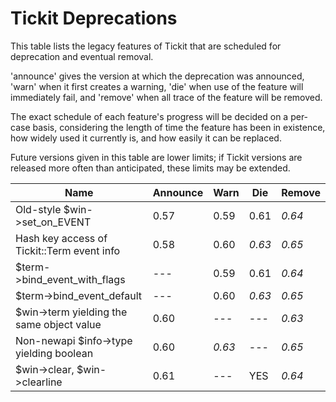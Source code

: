 # Tickit Deprecations

This table lists the legacy features of Tickit that are scheduled for deprecation and eventual removal.

'announce' gives the version at which the deprecation was announced, 'warn' when it first creates a warning, 'die' when use of the feature will immediately fail, and 'remove' when all trace of the feature will be removed.

The exact schedule of each feature's progress will be decided on a per-case basis, considering the length of time the feature has been in existence, how widely used it currently is, and how easily it can be replaced.

Future versions given in this table are lower limits; if Tickit versions are released more often than anticipated, these limits may be extended.

| Name                                        | Announce | Warn   | Die    | Remove |
|---------------------------------------------|----------|--------|--------|--------|
| Old-style $win->set_on_EVENT                | 0.57     |  0.59  |  0.61  | *0.64* |
| Hash key access of Tickit::Term event info  | 0.58     |  0.60  | *0.63* | *0.65* |
| $term->bind_event_with_flags                | ---      |  0.59  |  0.61  | *0.64* |
| $term->bind_event_default                   | ---      |  0.60  | *0.63* | *0.65* |
| $win->term yielding the same object value   |  0.60    | ---    | ---    | *0.63* |
| Non-newapi $info->type yielding boolean     |  0.60    | *0.63* | ---    | *0.65* |
| $win->clear, $win->clearline                |  0.61    | ---    | YES    | *0.64* |
